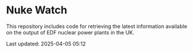 # Nuke Watch

This repository includes code for retrieving the latest information available on the output of EDF nuclear power plants in the UK.

Last updated: 2025-04-05 05:12